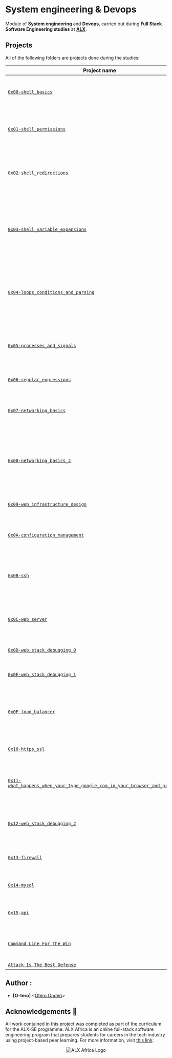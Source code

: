# System engineering & Devops

Module of **System engineering** and **Devops**, carried out during **Full Stack Software Engineering studies** at **[ALX](https://www.alxafrica.com/)**.

## Projects

All of the following folders are projects done during the studies:

| Project name                                                                                                                                                                                                                       | Description                                                                                                                                                                     |
| ---------------------------------------------------------------------------------------------------------------------------------------------------------------------------------------------------------------------------------- | ------------------------------------------------------------------------------------------------------------------------------------------------------------------------------- |
| [`0x00-shell_basics`](https://github.com/aysuarex/alx-system_engineering-devops/tree/master/0x00-shell_basics)                                                                                                                     | It aims to learn about basics commands, navigation, files and directories in **Shell**                                                                                          |
| [`0x01-shell_permissions`](https://github.com/aysuarex/alx-system_engineering-devops/tree/master/0x01-shell_permissions)                                                                                                           | It aims to learn about man pages, permissions (owner, group and other) of files and directories in **Shell**                                                                    |
| [`0x02-shell_redirections`](https://github.com/aysuarex/alx-system_engineering-devops/tree/master/0x02-shell_redirections)                                                                                                         | It aims to learn about how to handle standard input and output and how to combine commands and filters with redirections in **Shell**                                           |
| [`0x03-shell_variable_expansions`](https://github.com/aysuarex/alx-system_engineering-devops/tree/master/0x03-shell_variables_expansions)                                                                                          | It aims to learn about alias builtin, help builtin, local, global and reserved variables (PATH, HOME and PS1), special parameters `$?` and single an double quotes in **Shell** |
| [`0x04-loops_conditions_and_parsing`](https://github.com/aysuarex/alx-system_engineering-devops/tree/master/0x04-loops_conditions_and_parsing)                                                                                     | It aims to learn about loops (`while`, `until` and `for`), condition statements (`if`, `else`, `elif` and `case`), shebangs and how to create SSH keys with **Bash**            |
| [`0x05-processes_and_signals`](https://github.com/aysuarex/alx-system_engineering-devops/tree/master/0x05-processes_and_signals)                                                                                                   | It aims to learn about PID, processes and commands that handles them (`ps`, `pgrep`, `pkill`, `kill`, etc) in **Bash**                                                          |
| [`0x06-regular_expressions`](https://github.com/aysuarex/alx-system_engineering-devops/edit/master/0x06-regular_expressions)                                                                                                       | It aims to learn about how to build a regular expression                                                                                                                        |
| [`0x07-networking_basics`](https://github.com/aysuarex/alx-system_engineering-devops/edit/master/0x07-networking_basics)                                                                                                           | It aims to learn about what is an OSI model, LAN, WAN, IP address, localhost, subnet and TCP/UDP                                                                                |
| [`0x08-networking_basics_2`](https://github.com/aysuarex/alx-system_engineering-devops/edit/master/0x08-networking_basics_2)                                                                                                       | It aims to learn about what is localhost/127.0.0.1, what is 0.0.0.0, what is `/etc/hosts` and how to display the machine's active network interfaces                            |
| [`0x09-web_infrastructure_design`](https://github.com/aysuarex/alx-system_engineering-devops/edit/master/0x09-web_infrastructure_design)                                                                                           | It aims to learn about how to design a Web Infrastructure                                                                                                                       |
| [`0x0A-configuration_management`](https://github.com/aysuarex/alx-system_engineering-devops/edit/master/0x0A-configuration_management)                                                                                             | It aims to learn about server configuration management using **Puppet**                                                                                                         |
| [`0x0B-ssh`](https://github.com/aysuarex/alx-system_engineering-devops/edit/master/0x0B-ssh)                                                                                                                                       | It aims to learn about what is a SSH, how to create an SSH RSA key pair and how to connect to a remote host using SSH                                                           |
| [`0x0C-web_server`](https://github.com/aysuarex/alx-system_engineering-devops/edit/master/0x0C-web_server)                                                                                                                         | It aims to learn about the roles of web servers and their processes (parent and child), and DNS roles                                                                           |
| [`0x0D-web_stack_debugging_0`](https://github.com/aysuarex/alx-system_engineering-devops/tree/master/0x0D-web_stack_debugging_0)                                                                                                   | It aims to learn about how to debug a webstack                                                                                                                                  |
| [`0x0E-web_stack_debugging_1`](https://github.com/aysuarex/alx-system_engineering-devops/tree/master/0x0E-web_stack_debugging_1)                                                                                                   | It aims to provide further knowledge on how to debug a webstack                                                                                                                 |
| [`0x0F-load_balancer`](https://github.com/aysuarex/alx-system_engineering-devops/tree/master/0x0F-load_balancer)                                                                                                                   | It aims to learn about how to setup and use a load balancer distributing network load across multiple servers                                                                   |
| [`0x10-https_ssl`](https://github.com/aysuarex/alx-system_engineering-devops/tree/master/0x10-https_ssl)                                                                                                                           | This aims to learn about SSL certificates and authentication                                                                                                                    |
| [`0x11-what_happens_when_your_type_google_com_in_your_browser_and_press_enter`](https://github.com/aysuarex/alx-system_engineering-devops/tree/master/0x11-what_happens_when_your_type_google_com_in_your_browser_and_press_enter) | This aims to write an article explaining the intricacies of what happens when one makes a google search                                                                         |
| [`0x12-web_stack_debugging_2`](https://github.com/aysuarex/alx-system_engineering-devops/tree/master/0x12-web_stack_debugging_2)                                                                                                   | This aims to provide further knowledge of what was previously learned in webstack debugging                                                                                     |
| [`0x13-firewall`](https://github.com/aysuarex/alx-system_engineering-devops/tree/master/0x13-firewall)                                                                                                                             | This aims to learm about firewalls and how to set them up for servers                                                                                                           |
| [`0x14-mysql`](https://github.com/aysuarex/alx-system_engineering-devops/tree/master/0x14-mysql)                                                                                                                                   | This aims to learn how to incorporate the use of MySQL in this module                                                                                                           |
| [`0x15-api`](https://github.com/aysuarex/alx-system_engineering-devops/tree/master/0x15-api)                                                                                                                                       | This aims to learn how to incorporate the use of api in this module                                                                                                             |
| [`Command Line For The Win`](https://github.com/aysuarex/alx-system_engineering-devops/tree/master/command_line_for_the_win)                                                                                                       | This aims to gain mastery of command line commands across different difficulties                                                                                                |
| [`Attack Is The Best Defense`](https://github.com/aysuarex/alx-system_engineering-devops/tree/master/attack_is_the_best_defense)                                                                                                   | .                                                                                                                                                                               |

## Author :

- **[O-tero]** <[Otero Onderi](https://github.com/O-tero)>

## Acknowledgements :pray:

All work contained in this project was completed as part of the curriculum for the ALX-SE programme. ALX Africa is an online full-stack software engineering program that prepares students for careers in the tech industry using project-based peer learning. For more information, visit [this link](https://www.alxafrica.com//):

<p align="center">
  <img src="http://www.alxafrica.com/wp-content/uploads/2022/01/header-logo.png"
    alt="ALX Africa Logo"
  >
  </p>
